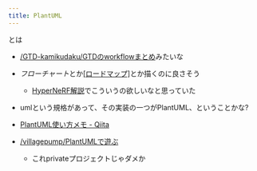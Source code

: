```yaml
---
title: PlantUML
---
```


とは

* [/GTD-kamikudaku/GTDのworkflowまとめ](https://scrapbox.io/GTD-kamikudaku/GTDのworkflowまとめ)みたいな

* *フローチャート*とか[\[ロードマップ\]](Dr.Stone的な)とか描くのに良さそう
  
  * [HyperNeRF解説](HyperNeRF%E8%A7%A3%E8%AA%AC.md)でこういうの欲しいなと思っていた
* umlという規格があって、その実装の一つがPlantUML、ということかな?

* [PlantUML使い方メモ - Qiita](https://qiita.com/opengl-8080/items/98c510b8ca060bdd2ea3)

* [/villagepump/PlantUMLで遊ぶ](https://scrapbox.io/villagepump/PlantUMLで遊ぶ)
  
  * これprivateプロジェクトじゃダメか

